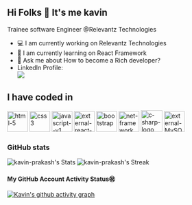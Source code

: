 ## Hi Folks 👋 It's me kavin 

Trainee software Engineer @Relevantz Technologies

- 💻 I am currently working on Relevantz Technologies 
- 🌱 I am currently learning on React Framework 
- 💬 Ask me about How to become a Rich developer? 
- LinkedIn Profile:
  <br>[<img src="https://img.shields.io/badge/LinkedIn-0077B5?style=for-the-badge&logo=linkedin&logoColor=white" />](https://www.linkedin.com/in/kavin-prakash-s-a44b53217)
  
## I have coded in
<img width="48" height="48" src="https://img.icons8.com/nolan/64/html-5.png" alt="html-5"/> <img width="48" height="48" src="https://img.icons8.com/color/48/css3.png" alt="css3"/> <img width="48" height="48" src="https://img.icons8.com/color/48/javascript--v1.png" alt="javascript--v1"/> <img width="48" height="48" src="https://img.icons8.com/external-tal-revivo-color-tal-revivo/48/external-react-a-javascript-library-for-building-user-interfaces-logo-color-tal-revivo.png" alt="external-react-a-javascript-library-for-building-user-interfaces-logo-color-tal-revivo"/> <img width="48" height="48" src="https://img.icons8.com/nolan/64/bootstrap.png" alt="bootstrap"/> <img width="48" height="48" src="https://img.icons8.com/color/48/net-framework.png" alt="net-framework"/> <img width="50" height="50" src="https://img.icons8.com/nolan/50/c-sharp-logo.png" alt="c-sharp-logo"/> <img width="48" height="48" src="https://img.icons8.com/external-those-icons-flat-those-icons/48/external-MySQL-programming-and-development-those-icons-flat-those-icons.png" alt="external-MySQL-programming-and-development-those-icons-flat-those-icons"/>

### GitHub stats
![kavin-prakash's Stats](https://github-readme-stats.vercel.app/api?username=kavin-prakash&theme=dark&show_icons=true&hide_border=false&count_private=true)
![kavin-prakash's Streak](https://github-readme-streak-stats.herokuapp.com/?user=kavin-prakash&theme=dark&hide_border=false)

#### My GitHub Account Activity Status㊗️
[![Kavin's github activity graph](https://github-readme-activity-graph.vercel.app/graph?username=kavin-prakash&bg_color=232529&color=f9f1f8&line=eef9fb&point=e6dbdb&area=true&hide_border=true)](https://github.com/ashutosh00710/github-readme-activity-graph)


